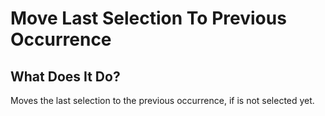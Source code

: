 # Move Last Selection To Previous Occurrence

## What Does It Do?

Moves the last selection to the previous occurrence, if is not selected yet.
